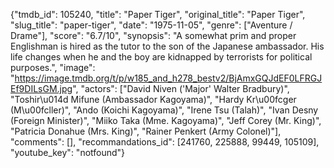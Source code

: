 {"tmdb_id": 105240, "title": "Paper Tiger", "original_title": "Paper Tiger", "slug_title": "paper-tiger", "date": "1975-11-05", "genre": ["Aventure / Drame"], "score": "6.7/10", "synopsis": "A somewhat prim and proper Englishman is hired as the tutor to the son of the Japanese ambassador. His life changes when he and the boy are kidnapped by terrorists for political purposes.", "image": "https://image.tmdb.org/t/p/w185_and_h278_bestv2/BjAmxGQJdEF0LFRGJEf9DILsGM.jpg", "actors": ["David Niven ('Major' Walter Bradbury)", "Toshir\u014d Mifune (Ambassador Kagoyama)", "Hardy Kr\u00fcger (M\u00fcller)", "Ando (Koichi Kagoyama)", "Irene Tsu (Talah)", "Ivan Desny (Foreign Minister)", "Miiko Taka (Mme. Kagoyama)", "Jeff Corey (Mr. King)", "Patricia Donahue (Mrs. King)", "Rainer Penkert (Army Colonel)"], "comments": [], "recommandations_id": [241760, 225888, 99449, 105109], "youtube_key": "notfound"}